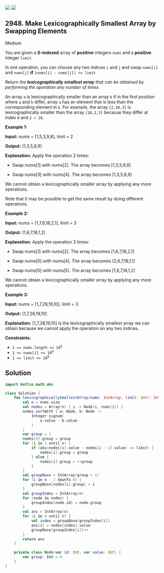 [![](https://img.shields.io/github/stars/javadev/LeetCode-in-Kotlin?label=Stars&style=flat-square)](https://github.com/javadev/LeetCode-in-Kotlin)
[![](https://img.shields.io/github/forks/javadev/LeetCode-in-Kotlin?label=Fork%20me%20on%20GitHub%20&style=flat-square)](https://github.com/javadev/LeetCode-in-Kotlin/fork)

## 2948\. Make Lexicographically Smallest Array by Swapping Elements

Medium

You are given a **0-indexed** array of **positive** integers `nums` and a **positive** integer `limit`.

In one operation, you can choose any two indices `i` and `j` and swap `nums[i]` and `nums[j]` **if** `|nums[i] - nums[j]| <= limit`.

Return _the **lexicographically smallest array** that can be obtained by performing the operation any number of times_.

An array `a` is lexicographically smaller than an array `b` if in the first position where `a` and `b` differ, array `a` has an element that is less than the corresponding element in `b`. For example, the array `[2,10,3]` is lexicographically smaller than the array `[10,2,3]` because they differ at index `0` and `2 < 10`.

**Example 1:**

**Input:** nums = [1,5,3,9,8], limit = 2

**Output:** [1,3,5,8,9]

**Explanation:** Apply the operation 2 times:

- Swap nums[1] with nums[2]. The array becomes [1,3,5,9,8]

- Swap nums[3] with nums[4]. The array becomes [1,3,5,8,9]

We cannot obtain a lexicographically smaller array by applying any more operations.

Note that it may be possible to get the same result by doing different operations.

**Example 2:**

**Input:** nums = [1,7,6,18,2,1], limit = 3

**Output:** [1,6,7,18,1,2]

**Explanation:** Apply the operation 3 times:

- Swap nums[1] with nums[2]. The array becomes [1,6,7,18,2,1]

- Swap nums[0] with nums[4]. The array becomes [2,6,7,18,1,1]

- Swap nums[0] with nums[5]. The array becomes [1,6,7,18,1,2]

We cannot obtain a lexicographically smaller array by applying any more operations.

**Example 3:**

**Input:** nums = [1,7,28,19,10], limit = 3

**Output:** [1,7,28,19,10]

**Explanation:** [1,7,28,19,10] is the lexicographically smallest array we can obtain because we cannot apply the operation on any two indices.

**Constraints:**

*   <code>1 <= nums.length <= 10<sup>5</sup></code>
*   <code>1 <= nums[i] <= 10<sup>9</sup></code>
*   <code>1 <= limit <= 10<sup>9</sup></code>

## Solution

```kotlin
import kotlin.math.abs

class Solution {
    fun lexicographicallySmallestArray(nums: IntArray, limit: Int): IntArray {
        val n = nums.size
        val nodes = Array(n) { i -> Node(i, nums[i]) }
        nodes.sortWith { a: Node, b: Node ->
            Integer.signum(
                a.value - b.value
            )
        }
        var group = 1
        nodes[0].group = group
        for (i in 1 until n) {
            if (abs(nodes[i].value - nodes[i - 1].value) <= limit) {
                nodes[i].group = group
            } else {
                nodes[i].group = ++group
            }
        }
        val groupBase = IntArray(group + 1)
        for (i in n - 1 downTo 0) {
            groupBase[nodes[i].group] = i
        }
        val groupIndex = IntArray(n)
        for (node in nodes) {
            groupIndex[node.id] = node.group
        }
        val ans = IntArray(n)
        for (i in 0 until n) {
            val index = groupBase[groupIndex[i]]
            ans[i] = nodes[index].value
            groupBase[groupIndex[i]]++
        }
        return ans
    }

    private class Node(var id: Int, var value: Int) {
        var group: Int = 0
    }
}
```